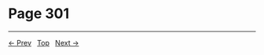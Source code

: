 # Page 301


---
[← Prev](/pages/page-300.md) &nbsp; [Top](/index.md) &nbsp; [Next →](/pages/page-302.md)

